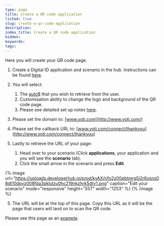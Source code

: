 ```yaml
---
type: page
title: Create a QR code application
listed: true
slug: create-a-qr-code-application
description: 
index_title: Create a QR code application
hidden: 
keywords: 
tags: 
---
```



Here you will create your QR code page.

1. Create a Digital ID application and scenario in the hub. Instructions can be found [here](/digital-id/production-keys).
1. You will select:

    1. The [auto$](/digital-id-legacy/yoti-attributes) that you wish to retrieve from the user.
    2. Customisation ability to change the logo and background of the QR code page.
    3. Please see detailed set up notes [here](https://app.developerhub.io/digital-id/production-keys).

2. Please set the domain to: [www.yoti.com](http://www.yoti.com/)
3. Please set the callback URL to: [www.yoti.com/connect/thankyou](http://www.yoti.com/connect/thankyou)
4. Lastly to retrieve the URL of your page:
    1. Head over to your scenario (Click **applications**, your application and you will see the **scenario** tab).
    2. Click the small arrow in the scenario and press **Edit**.


{% image url="https://uploads.developerhub.io/prod/kvAX/rjfo2z00ebtmrg5j2r6osns08dt10dpvz008fda3pklulzu0hc219nkzhrk5dtv1.png" caption="Edit your scenario" mode="responsive" height="557" width="1253" %}
{% /image %}


5. The URL will be at the top of this page. Copy this URL as it will be the page that users will land on to scan the QR code.

Please see this page as an [example](https://www.yoti.com/connect/32e513d2-4faa-4179-9c0a-cbbb1a673460/scenarios/97483364-1cf0-41cb-be80-bea4babecf78).


